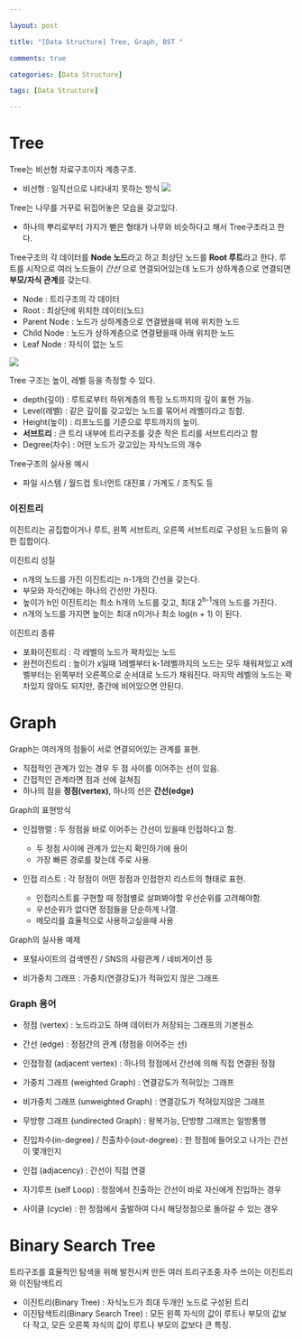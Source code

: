```yaml
---

layout: post

title: "[Data Structure] Tree, Graph, BST "

comments: true

categories: [Data Structure]

tags: [Data Structure]

---
```


# Tree

Tree는 비선형 자료구조이자 계층구조.
  - 비선형 : 일직선으로 나타내지 못하는 방식
![](https://velog.velcdn.com/images/hyoreal51/post/a0983b00-ca1f-4d6a-8652-19cfdc8f29b1/image.png)

Tree는 나무를 거꾸로 뒤집어놓은 모습을 갖고있다.
  - 하나의 뿌리로부터 가지가 뻗은 형태가 나무와 비슷하다고 해서 Tree구조라고 한다.

Tree구조의 각 데이터를 **Node 노드**라고 하고 최상단 노드를 **Root 루트**라고 한다. 루트를 시작으로 여러 노드들이 *간선* 으로 연결되어있는데 노드가 상하계층으로 연결되면 **부모/자식 관계**를 갖는다. 

- Node : 트리구조의 각 데이터
- Root : 최상단에 위치한 데이터(노드)
- Parent Node : 노드가 상하계층으로 연결됐을때 위에 위치한 노드
- Child Node : 노드가 상하계층으로 연결됐을때 아래 위치한 노드
- Leaf Node : 자식이 없는 노드

![](https://velog.velcdn.com/images/hyoreal51/post/29e17e53-c1fa-4471-aad4-2a4e9a12bb0e/image.png)

Tree 구조는 높이, 레벨 등을 측정할 수 있다.

- depth(깊이) : 루트로부터 하위계층의 특정 노드까지의 깊이 표현 가능.
- Level(레벨) : 같은 깊이를 갖고있는 노드를 묶어서 레벨이라고 칭함.
- Height(높이) : 리프노드를 기준으로 루트까지의 높이.
- **서브트리** : 큰 트리 내부에 트리구조를 갖춘 작은 트리를 서브트리라고 함
- Degree(차수) : 어떤 노드가 갖고있는 자식노드의 개수

Tree구조의 실사용 예시
- 파일 시스템 / 월드컵 토너먼트 대진표 / 가계도 / 조직도 등

### 이진트리

이진트리는 공집합이거나 루트, 왼쪽 서브트리, 오른쪽 서브트리로 구성된 노드들의 유한 집합이다.

이진트리 성질 
- n개의 노드를 가진 이진트리는 n-1개의 간선을 갖는다.
- 부모와 자식간에는 하나의 간선만 가진다.
- 높이가 h인 이진트리는 최소 h개의 노드를 갖고, 최대 2<sup>h-1</sup>개의 노드를 가진다.
- n개의 노드를 가지면 높이는 최대 n이거나 최소 log(n + 1) 이 된다.

이진트리 종류
- 포화이진트리 : 각 레벨의 노드가 꽉차있는 노드
- 완전이진트리 : 높이가 x일때 1레벨부터 k-1레벨까지의 노드는 모두 채워져있고 x레벨부터는 왼쪽부터 오른쪽으로 순서대로 노드가 채워진다. 마지막 레벨의 노드는 꽉 차있지 않아도 되지만, 중간에 비어있으면 안된다.


# Graph

Graph는 여러개의 점들이 서로 연결되어있는 관계를 표현.
- 직접적인 관계가 있는 경우 두 점 사이를 이어주는 선이 있음.
- 간접적인 관계라면 점과 선에 걸쳐짐
- 하나의 점을 **정점(vertex)**, 하나의 선은 **간선(edge)**

Graph의 표현방식
- 인접행렬 : 두 정점을 바로 이어주는 간선이 있을때 인접하다고 함.
  - 두 정점 사이에 관계가 있는지 확인하기에 용이
  - 가장 빠른 경로를 찾는데 주로 사용.
  
- 인접 리스트 : 각 정점이 어떤 정점과 인접한지 리스트의 형태로 표현.
  - 인접리스트를 구현할 때 정점별로 살펴봐야할 우선순위를 고려해야함.
  - 우선순위가 없다면 정점들을 단순하게 나열.
  - 메모리를 효율적으로 사용하고싶을때 사용
  

Graph의 실사용 예제
- 포털사이트의 검색엔진 / SNS의 사람관계 / 네비게이션 등

- 비가중치 그래프 : 가중치(연결강도)가 적혀있지 않은 그래프


### Graph 용어

- 정점 (vertex) : 노드라고도 하며 데이터가 저장되는 그래프의 기본원소

- 간선 (edge) : 정점간의 관계 (정점을 이어주는 선)

- 인접정점 (adjacent vertex) : 하나의 정점에서 간선에 의해 직접 연결된 정점

- 가중치 그래프 (weighted Graph) : 연결강도가 적혀있는 그래프

- 비가중치 그래프 (unweighted Graph) : 연결강도가 적혀있지않은 그래프

- 무방향 그래프 (undirected Graph) : 왕복가능, 단방향 그래프는 일방통행

- 진입차수(in-degree) / 진출차수(out-degree) : 한 정점에 들어오고 나가는 간선이 몇개인지

- 인접 (adjacency) : 간선이 직접 연결

- 자기루프 (self Loop) : 정점에서 진출하는 간선이 바로 자신에게 진입하는 경우

- 사이클 (cycle) : 한 정점에서 출발하여 다시 해당정점으로 돌아갈 수 있는 경우

# Binary Search Tree

트리구조를 효율적인 탐색을 위해 발전시켜 만든 여러 트리구조중 자주 쓰이는 이진트리와 이진탐색트리

- 이진트리(Binary Tree) : 자식노드가 최대 두개인 노드로 구성된 트리
- 이진탐색트리(Binary Search Tree) : 모든 왼쪽 자식의 값이 루트나 부모의 값보다 작고, 모든 오른쪽 자식의 값이 루트나 부모의 값보다 큰 특징.
